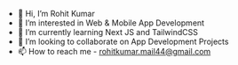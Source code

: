 - 👋 Hi, I’m Rohit Kumar
- 👀 I’m interested in Web & Mobile App Development
- 🌱 I’m currently learning Next JS and TailwindCSS
- 💞️ I’m looking to collaborate on App Development Projects
- 📫 How to reach me - rohitkumar.mail44@gmail.com

<!---
rohit-0308/rohit-0308 is a ✨ special ✨ repository because its `README.md` (this file) appears on your GitHub profile.
You can click the Preview link to take a look at your changes.
--->
